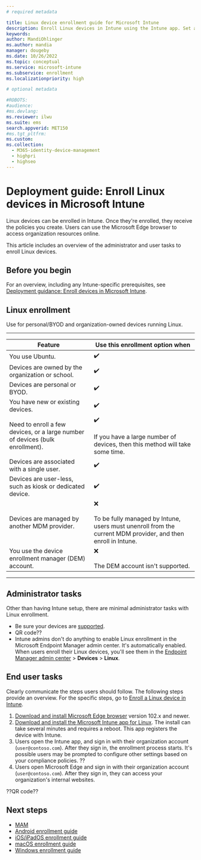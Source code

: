 ```yaml
---
# required metadata

title: Linux device enrollment guide for Microsoft Intune
description: Enroll Linux devices in Intune using the Intune app. Set an overview of the administrator and end user tasks to enroll devices.
keywords:
author: MandiOhlinger
ms.author: mandia
manager: dougeby
ms.date: 10/26/2022
ms.topic: conceptual
ms.service: microsoft-intune
ms.subservice: enrollment
ms.localizationpriority: high

# optional metadata

#ROBOTS:
#audience:
#ms.devlang:
ms.reviewer: ilwu
ms.suite: ems
search.appverid: MET150
#ms.tgt_pltfrm:
ms.custom:
ms.collection: 
  - M365-identity-device-management
  - highpri
  - highseo
---
```



# Deployment guide: Enroll Linux devices in Microsoft Intune

Linux devices can be enrolled in Intune. Once they're enrolled, they receive the policies you create. Users can use the Microsoft Edge browser to access organization resources online.

This article includes an overview of the administrator and user tasks to enroll Linux devices.

## Before you begin

For an overview, including any Intune-specific prerequisites, see [Deployment guidance: Enroll devices in Microsoft Intune](deployment-guide-enrollment.md).

## Linux enrollment

Use for personal/BYOD and organization-owned devices running Linux.

---
| Feature | Use this enrollment option when |
| --- | --- |
| You use Ubuntu. | ✔️ |
| Devices are owned by the organization or school. | ✔️ |
| Devices are personal or BYOD. | ✔️  |
| You have new or existing devices. | ✔️ |
| Need to enroll a few devices, or a large number of devices (bulk enrollment). | ✔️ <br/><br/> If you have a large number of devices, then this method will take some time. |
| Devices are associated with a single user. | ✔️ |
| Devices are user-less, such as kiosk or dedicated device. | ✔️ |
| Devices are managed by another MDM provider. | ❌ <br/><br/> To be fully managed by Intune, users must unenroll from the current MDM provider, and then enroll in Intune. |
| You use the device enrollment manager (DEM) account. | ❌ <br/><br/> The DEM account isn't supported. |

---

## Administrator tasks

Other than having Intune setup, there are minimal administrator tasks with Linux enrollment.

- Be sure your devices are [supported](supported-devices-browsers.md).
- QR code??
- Intune admins don't do anything to enable Linux enrollment in the Microsoft Endpoint Manager admin center. It's automatically enabled. When users enroll their Linux devices, you'll see them in the [Endpoint Manager admin center](https://go.microsoft.com/fwlink/?linkid=2109431) > **Devices** > **Linux**.

## End user tasks

Clearly communicate the steps users should follow. The following steps provide an overview. For the specific steps, go to [Enroll a Linux device in Intune](../user-help/enroll-device-linux.md).

1. [Download and install Microsoft Edge browser](https://www.microsoft.com/edge) version 102.x and newer.
2. [Download and install the Microsoft Intune app for Linux](../user-help/microsoft-intune-app-linux.md). The install can take several minutes and requires a reboot. This app registers the device with Intune.
3. Users open the Intune app, and sign in with their organization account (`user@contoso.com`). After they sign in, the enrollment process starts. It's possible users may be prompted to configure other settings based on your compliance policies. ??
4. Users open Microsoft Edge and sign in with their organization account (`user@contoso.com`). After they sign in, they can access your organization's internal websites.

??QR code??

## Next steps

- [MAM](deployment-guide-enrollment-mamwe.md)
- [Android enrollment guide](deployment-guide-enrollment-android.md)
- [iOS/iPadOS enrollment guide](deployment-guide-enrollment-ios-ipados.md)
- [macOS enrollment guide](deployment-guide-enrollment-macos.md)
- [Windows enrollment guide](deployment-guide-enrollment-windows.md)